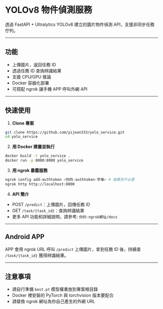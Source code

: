 # YOLOv8 物件偵測服務

透過 FastAPI + Ultralytics YOLOv8 建立的圖片物件偵測 API，支援非同步任務佇列。

---

## 功能

* 上傳圖片，返回任務 ID
* 透過任務 ID 查詢辨識結果
* 支援 CPU/GPU 推論
* Docker 容器化部署
* 可搭配 ngrok 讓手機 APP 呼叫外網 API

---

## 快速使用

1. **Clone 專案**

```bash
git clone https://github.com/yijean333/yolo_service.git
cd yolo_service
```

2. **用 Docker 建置並執行**

```bash
docker build -t yolo_service .
docker run -p 8000:8000 yolo_service
```

3. **用 ngrok 暴露服務**

```bash
ngrok config add-authtoken <你的-authtoken-字串> # 推薦但不必要
ngrok http http://localhost:8000
```

4. **API 簡介**

* POST `/predict`：上傳圖片，回傳任務 ID
* GET `/task/{task_id}`：查詢辨識結果
* 更多 API 功能和詳細說明，請參考: `你的-ngrok網址/docs`
---

## Android APP

APP 會用 ngrok URL 呼叫 `/predict` 上傳圖片，拿到任務 ID 後，持續查 `/task/{task_id}` 獲得辨識結果。

---

## 注意事項

* 請自行準備 `best.pt` 模型權重放到專案根目錄
* Docker 裡安裝的 PyTorch 與 torchvision 版本要配合
* 請替換 ngrok 網址為你自己產生的外網 URL

